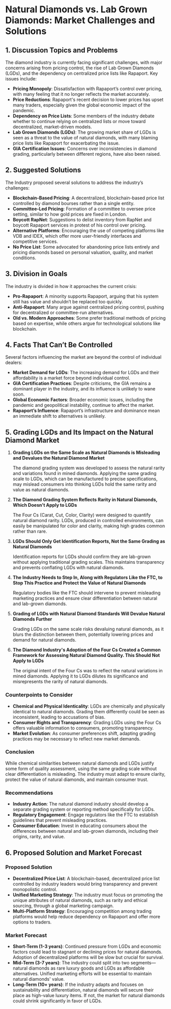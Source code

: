 # Natural Diamonds vs. Lab Grown Diamonds: Market Challenges and Solutions

## 1. Discussion Topics and Problems

The diamond industry is currently facing significant challenges, with major concerns arising from pricing control, the rise of Lab Grown Diamonds (LGDs), and the dependency on centralized price lists like Rapaport. Key issues include:

- **Pricing Monopoly**: Dissatisfaction with Rapaport’s control over pricing, with many feeling that it no longer reflects the market accurately.
- **Price Reductions**: Rapaport's recent decision to lower prices has upset many traders, especially given the global economic impact of the pandemic.
- **Dependency on Price Lists**: Some members of the industry debate whether to continue relying on centralized lists or move toward decentralized, market-driven models.
- **Lab Grown Diamonds (LGDs)**: The growing market share of LGDs is seen as a threat to the value of natural diamonds, with many blaming price lists like Rapaport for exacerbating the issue.
- **GIA Certification Issues**: Concerns over inconsistencies in diamond grading, particularly between different regions, have also been raised.

## 2. Suggested Solutions

The Industry proposed several solutions to address the industry’s challenges:

- **Blockchain-Based Pricing**: A decentralized, blockchain-based price list controlled by diamond bourses rather than a single entity.
- **Committee-Led Pricing**: Formation of a committee to oversee price setting, similar to how gold prices are fixed in London.
- **Boycott RapNet**: Suggestions to delist inventory from RapNet and boycott Rapaport services in protest of his control over pricing.
- **Alternative Platforms**: Encouraging the use of competing platforms like VDB and IDEX, which offer more user-friendly interfaces and competitive services.
- **No Price List**: Some advocated for abandoning price lists entirely and pricing diamonds based on personal valuation, quality, and market conditions.

## 3. Division in Goals

The industry is divided in how it approaches the current crisis:

- **Pro-Rapaport**: A minority supports Rapaport, arguing that his system still has value and shouldn’t be replaced too quickly.
- **Anti-Rapaport**: Many argue against centralized pricing control, pushing for decentralized or committee-run alternatives.
- **Old vs. Modern Approaches**: Some prefer traditional methods of pricing based on expertise, while others argue for technological solutions like blockchain.

## 4. Facts That Can’t Be Controlled

Several factors influencing the market are beyond the control of individual dealers:

- **Market Demand for LGDs**: The increasing demand for LGDs and their affordability is a market force beyond individual control.
- **GIA Certification Practices**: Despite criticisms, the GIA remains a dominant player in the industry, and its influence is unlikely to wane soon.
- **Global Economic Factors**: Broader economic issues, including the pandemic and geopolitical instability, continue to affect the market.
- **Rapaport’s Influence**: Rapaport’s infrastructure and dominance mean an immediate shift to alternatives is unlikely.

## 5. Grading LGDs and Its Impact on the Natural Diamond Market

1. **Grading LGDs on the Same Scale as Natural Diamonds is Misleading and Devalues the Natural Diamond Market**

   The diamond grading system was developed to assess the natural rarity and variations found in mined diamonds. Applying the same grading scale to LGDs, which can be manufactured to precise specifications, may mislead consumers into thinking LGDs hold the same rarity and value as natural diamonds.

2. **The Diamond Grading System Reflects Rarity in Natural Diamonds, Which Doesn't Apply to LGDs**

   The Four Cs (Carat, Cut, Color, Clarity) were designed to quantify natural diamond rarity. LGDs, produced in controlled environments, can easily be manipulated for color and clarity, making high grades common rather than rare.

3. **LGDs Should Only Get Identification Reports, Not the Same Grading as Natural Diamonds**

   Identification reports for LGDs should confirm they are lab-grown without applying traditional grading scales. This maintains transparency and prevents conflating LGDs with natural diamonds.

4. **The Industry Needs to Step In, Along with Regulators Like the FTC, to Stop This Practice and Protect the Value of Natural Diamonds**

   Regulatory bodies like the FTC should intervene to prevent misleading marketing practices and ensure clear differentiation between natural and lab-grown diamonds.

5. **Grading of LGDs with Natural Diamond Standards Will Devalue Natural Diamonds Further**

   Grading LGDs on the same scale risks devaluing natural diamonds, as it blurs the distinction between them, potentially lowering prices and demand for natural diamonds.

6. **The Diamond Industry's Adoption of the Four Cs Created a Common Framework for Assessing Natural Diamond Quality. This Should Not Apply to LGDs**

   The original intent of the Four Cs was to reflect the natural variations in mined diamonds. Applying it to LGDs dilutes its significance and misrepresents the rarity of natural diamonds.

### Counterpoints to Consider

- **Chemical and Physical Identicality**: LGDs are chemically and physically identical to natural diamonds. Grading them differently could be seen as inconsistent, leading to accusations of bias.
- **Consumer Rights and Transparency**: Grading LGDs using the Four Cs offers valuable information to consumers, promoting transparency.
- **Market Evolution**: As consumer preferences shift, adapting grading practices may be necessary to reflect new market demands.

### Conclusion

While chemical similarities between natural diamonds and LGDs justify some form of quality assessment, using the same grading scale without clear differentiation is misleading. The industry must adapt to ensure clarity, protect the value of natural diamonds, and maintain consumer trust.

### Recommendations

- **Industry Action**: The natural diamond industry should develop a separate grading system or reporting method specifically for LGDs.
- **Regulatory Engagement**: Engage regulators like the FTC to establish guidelines that prevent misleading practices.
- **Consumer Education**: Invest in educating consumers about the differences between natural and lab-grown diamonds, including their origins, rarity, and value.

## 6. Proposed Solution and Market Forecast

### Proposed Solution

- **Decentralized Price List**: A blockchain-based, decentralized price list controlled by industry leaders would bring transparency and prevent monopolistic control.
- **Unified Marketing Strategy**: The industry must focus on promoting the unique attributes of natural diamonds, such as rarity and ethical sourcing, through a global marketing campaign.
- **Multi-Platform Strategy**: Encouraging competition among trading platforms would help reduce dependency on Rapaport and offer more options to traders.

### Market Forecast

- **Short-Term (1-3 years)**: Continued pressure from LGDs and economic factors could lead to stagnant or declining prices for natural diamonds. Adoption of decentralized platforms will be slow but crucial for survival.
- **Mid-Term (3-7 years)**: The industry could split into two segments—natural diamonds as rare luxury goods and LGDs as affordable alternatives. Unified marketing efforts will be essential to maintain natural diamonds' value.
- **Long-Term (10+ years)**: If the industry adapts and focuses on sustainability and differentiation, natural diamonds will secure their place as high-value luxury items. If not, the market for natural diamonds could shrink significantly in favor of LGDs.
